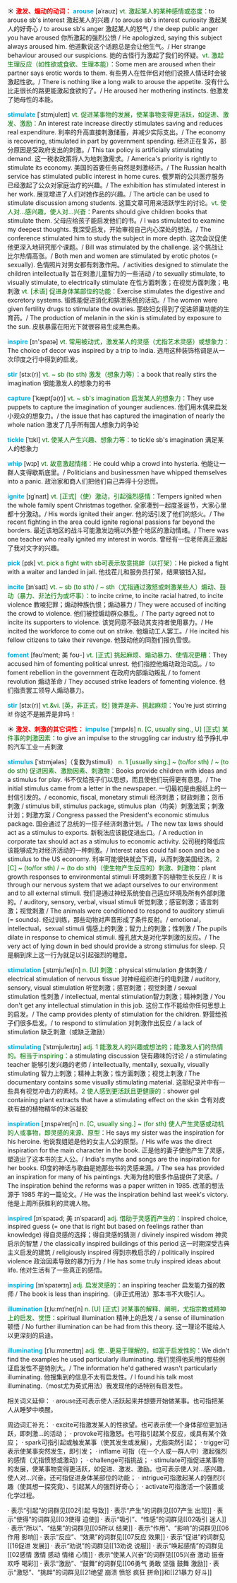 ☀ <font color="red">**激发、煽动的动词：**</font>
<font color="sky blue">**arouse**</font> [əˈraʊz]
<font color="rgb(227, 108, 9)">vt. 激起某人的某种感情或态度：</font>to arouse sb's interest 激起某人的兴趣 / to arouse sb's interest curiosity 激起某人的好奇心 / to arouse sb's anger 激起某人的怒气 / the deep public anger you have aroused 你所激起的强烈公愤 / He apologized, saying this subject always aroused him. 他道歉说这个话题总是会让他生气。/ Her strange behaviour aroused our suspicions. 她的古怪行为激起了我们的怀疑。<font color="rgb(227, 108, 9)">vt. 激起生理反应（如性欲或食欲、生理本能）：</font>Some men are aroused when their partner says erotic words to them. 有些男人在性伴侣对他们说撩人情话时会被激起性欲。/ There is nothing like a long walk to arouse the appetite. 没有什么比走很长的路更能激起食欲的了。/ He aroused her mothering instincts. 他激发了她母性的本能。
           
<font color="sky blue">**stimulate**</font> [ˈstɪmjuleɪt]
<font color="rgb(227, 108, 9)">vt. 促进某事物的发展，使某事物变得更活跃，如促进、激发、激励：</font>An interest rate increase directly stimulates saving and reduces real expenditure. 利率的升高直接刺激储蓄，并减少实际支出。/ The economy is recovering, stimulated in part by government spending. 经济正在复苏，部分原因是受政府支出的刺激。/ This tax policy is artificially stimulating demand. 这一税收政策将人为地刺激需求。/ America's priority is rightly to stimulate its economy. 美国的首要任务自然是刺激经济。/ The Russian health service has stimulated public interest in home cures. 俄罗斯的公共医疗服务已经激起了公众对家庭治疗的兴趣。/ The exhibition has stimulated interest in her work. 展览增进了人们对她作品的兴趣。/ The article can be used to stimulate discussion among students. 这篇文章可用来活跃学生的讨论。<font color="rgb(227, 108, 9)">vt. 使人对…感兴趣，使人对…兴奋：</font>Parents should give children books that stimulate them. 父母应给孩子能启发他们的书。/ I was stimulated to examine my deepest thoughts. 我深受启发，开始审视自己内心深处的想法。/ The conference stimulated him to study the subject in more depth. 这次会议促使他更深入地研究那个课题。/ Bill was stimulated by the challenge. 这个挑战让比尔热情高涨。/ Both men and women are stimulated by erotic photos (= sexually). 色情照片对男女都有刺激作用。/ activities designed to stimulate the children intellectually 旨在刺激儿童智力的一些活动 / to sexually stimulate, to visually stimulate, to electrically stimulate 在性方面刺激；在视觉方面刺激；电刺激 <font color="rgb(227, 108, 9)">vt. [术语] 促进身体某部位的功能：</font>Exercise stimulates the digestive and excretory systems. 锻炼能促进消化和排泄系统的活动。/ The women were given fertility drugs to stimulate the ovaries. 那些妇女得到了促进卵巢功能的生育药。/ The production of melanin in the skin is stimulated by exposure to the sun. 皮肤暴露在阳光下就很容易生成黑色素。

<font color="sky blue">**inspire**</font> [ɪn'spaɪə] 
<font color="rgb(227, 108, 9)">vt. 常用被动式，激发某人的灵感（尤指艺术灵感）或想象力：</font>The choice of decor was inspired by a trip to India. 选用这种装饰格调是从一次印度之行中得到的启发。
                    
<font color="sky blue">**stir**</font> [stɜ:(r)]
<font color="rgb(227, 108, 9)">vt. ~ sb (to sth) 激发（想象力等）：</font>a book that really stirs the imagination 很能激发人的想象力的书

<font color="sky blue">**capture**</font> [ˈkæptʃə(r)]
<font color="rgb(227, 108, 9)">vt. ~ sb's imagination 启发某人的想象力：</font>They use puppets to capture the imagination of younger audiences. 他们用木偶来启发小观众的想象力。/ the issue that has captured the imagination of nearly the whole nation 激发了几乎所有国人想象力的争论          
           
<font color="sky blue">**tickle**</font> [ˈtɪkl]
<font color="rgb(227, 108, 9)">vt. 使某人产生兴趣、想象力等：</font>to tickle sb's imagination 满足某人的想象力

<font color="sky blue">**whip**</font> [wɪp]
<font color="rgb(227, 108, 9)">vt. 故意激起情绪：</font>He could whip a crowd into hysteria. 他能让一群人变得歇斯底里。/ Politicians and businessmen have whipped themselves into a panic. 政治家和商人们把他们自己弄得十分恐慌。
                     
<font color="sky blue">**ignite**</font> [ɪgˈnaɪt]
<font color="rgb(227, 108, 9)">vt. [正式]（使）激动，引起强烈感情：</font>Tempers ignited when the whole family spent Christmas together. 全家凑到一起度圣诞节，大家心里都十分激动。/ His words ignited their anger. 他的话引发了他们的怒火。/ The recent fighting in the area could ignite regional passions far beyond the borders. 最近该地区的战斗可能激发边境以外整个地区的激动情绪。/ There was one teacher who really ignited my interest in words. 曾经有一位老师真正激起了我对文字的兴趣。

<font color="sky blue">**pick**</font> [pɪk] 
<font color="rgb(227, 108, 9)">vt. pick a fight with sb可表示故意挑衅（以打架）：</font>He picked a fight with a waiter and landed in jail. 他找茬儿和服务员打架，结果锒铛入狱。

<font color="sky blue">**incite**</font> [ɪnˈsaɪt]
<font color="rgb(227, 108, 9)">vt. ~ sb (to sth) / ~ sth（尤指通过激怒或刺激某些人）煽动、鼓动（暴力、非法行为或坏事）：</font>to incite crime, to incite racial hatred, to incite violence 教唆犯罪；煽动种族仇恨；煽动暴力 / They were accused of inciting the crowd to violence. 他们被控煽动群众暴乱。/ The party agreed not to incite its supporters to violence. 该党同意不鼓动其支持者使用暴力。/ He incited the workforce to come out on strike. 他煽动工人罢工。/ He incited his fellow citizens to take their revenge. 他鼓动他的同胞们报仇雪恨。

<font color="sky blue">**foment**</font> [fəʊˈment; 美 foʊ-]
<font color="rgb(227, 108, 9)">vt. [正式] 挑起麻烦、煽动暴力、使情况更糟：</font>They accused him of fomenting political unrest. 他们指控他煽动政治动乱。/ to foment rebellion in the government 在政府内部煽动叛乱 / to foment revolution 煽动革命 / They accused strike leaders of fomenting violence. 他们指责罢工领导人煽动暴力。
           
<font color="sky blue">**stir**</font> [stɜ:(r)]
<font color="rgb(227, 108, 9)">vt.&vi. [英，非正式，贬] 拨弄是非、挑起麻烦：</font>You're just stirring it! 你这不是搬弄是非吗！

☀ <font color="red">**激发、刺激的其它词性：**</font>
<font color="sky blue">**impulse**</font> [ˈɪmpʌls]
<font color="rgb(227, 108, 9)">n. [C, usually sing., U] [正式] 某件事的刺激因素：</font>to give an impulse to the struggling car industry 给予挣扎中的汽车工业一点刺激

<font color="sky blue">**stimulus**</font> [ˈstɪmjələs]（复数为stimuli）
<font color="rgb(227, 108, 9)">n. 1 [usually sing.] ~ (to/for sth) / ~ (to do sth) 促进因素、激励因素、刺激物：</font>Books provide children with ideas and a stimulus for play. 书不仅给孩子们以思想，而且使他们玩得更有意思。/ The initial stimulus came from a letter in the newspaper. 一切最初是由报纸上的一封信引发的。/ economic, fiscal, monetary stimuli 经济刺激；财政刺激；货币刺激 / stimulus bill, stimulus package, stimulus plan（均美）刺激法案；刺激计划；刺激方案 / Congress passed the President's economic stimulus package. 国会通过了总统的一揽子经济刺激计划。/ The new tax laws should act as a stimulus to exports. 新税法应该能促进出口。/ A reduction in corporate tax should act as a stimulus to economic activity. 公司税的降低应该能够成为对经济活动的一种刺激。/ Interest rates could fall soon and be a stimulus to the US economy. 利率可能很快就会下调，从而刺激美国经济。<font color="rgb(227, 108, 9)">2 [C] ~ (to/for sth) / ~ (to do sth)（使生物产生反应的）刺激、刺激物：</font>plant growth responses to environmental stimuli 环境刺激下的植物生长反应 / It is through our nervous system that we adapt ourselves to our environment and to all external stimuli. 我们是通过神经系统使自己适应环境及所有外部刺激的。/ auditory, sensory, verbal, visual stimuli 听觉刺激；感官刺激；语言刺激；视觉刺激 / The animals were conditioned to respond to auditory stimuli (= sounds). 经过训练，那些动物对声音形成了条件反射。/ emotional，intellectual，sexual stimuli 情感上的刺激；智力上的刺激；性刺激 / The pupils dilate in response to chemical stimuli. 瞳孔放大是对化学刺激的反应。/ The very act of lying down in bed should provide a strong stimulus for sleep. 只是躺到床上这一行为就足以引起强烈的睡意。

<font color="sky blue">**stimulation**</font> [ˌstɪmjuˈleɪʃn]
<font color="rgb(227, 108, 9)">n. [U] 刺激：</font>physical stimulation 身体刺激 / electrical stimulation of nervous tissue 对神经组织进行的电刺激 / auditory, sensory, visual stimulation 听觉刺激；感官刺激；视觉刺激 / sexual stimulation 性刺激 / intellectual, mental stimulation智力刺激；精神刺激 / You don't get any intellectual stimulation in this job. 这份工作不能给你任何思想上的启发。/ The camp provides plenty of stimulation for the children. 野营给孩子们很多启发。/ to respond to stimulation 对刺激作出反应 / a lack of stimulation 缺乏刺激（或缺乏激励）

<font color="sky blue">**stimulating**</font> [ˈstɪmjuleɪtɪŋ]
<font color="rgb(227, 108, 9)">adj. 1 能激发人的兴趣或想法的；能激发人们的热情的。相当于inspiring：</font>a stimulating discussion 饶有趣味的讨论 / a stimulating teacher 能够引发兴趣的老师 / intellectually, mentally, sexually, visually stimulating 智力上刺激；精神上刺激；性方面刺激；视觉上刺激 / The documentary contains some visually stimulating material. 这部纪录片中有一些具有视觉冲击力的素材。<font color="rgb(227, 108, 9)">2 使人感到更活跃且更健康的：</font>shower gel containing plant extracts that have a stimulating effect on the skin 含有对皮肤有益的植物精华的沐浴凝胶
               
<font color="sky blue">**inspiration**</font> [ˌɪnspəˈreɪʃn]
<font color="rgb(227, 108, 9)">n. [C, usually sing.] ~ (for sth) 使人产生灵感或动机的人或事物，即灵感的来源、原型：</font>He says my sister was the inspiration for his heroine. 他说我姐姐是他的女主人公的原型。/ His wife was the direct inspiration for the main character in the book. 正是他的妻子使他产生了灵感，塑造出了这本书的主人公。/ India's myths and songs are the inspiration for her books. 印度的神话与歌曲是她那些书的灵感来源。/ The sea has provided an inspiration for many of his paintings. 大海为他的很多作品提供了灵感。/ The inspiration behind the reforms was a paper written in 1985. 改革的想法源于 1985 年的一篇论文。/ He was the inspiration behind last week's victory. 他是上周所获胜利的灵魂人物。       
           
<font color="sky blue">**inspired**</font> [ɪnˈspaɪəd; 美 ɪnˈspaɪərd]
<font color="rgb(227, 108, 9)">adj. 借助于灵感而产生的：</font>inspired choice, inspired guess (= one that is right but based on feelings rather than knowledge) 得自灵感的选择；得自灵感的猜测 / divinely inspired wisdom 神灵启示的智慧 / the classically inspired buildings of this period 这一时期深受古典主义启发的建筑 / religiously inspired 得到宗教启示的 / politically inspired violence 政治因素导致的暴力行为 / He has some truly inspired ideas about life. 他对生活有了一些真正的感悟。
           
<font color="sky blue">**inspiring**</font> [ɪnˈspaɪərɪŋ]
<font color="rgb(227, 108, 9)">adj. 启发灵感的：</font>an inspiring teacher 启发能力强的教师 / The book is less than inspiring.（非正式用法）那本书不大吸引人。

<font color="sky blue">**illumination**</font> [ɪˌlu:mɪˈneɪʃn]
<font color="rgb(227, 108, 9)">n. [U] [正式] 对某事的解释、阐明，尤指宗教或精神上的启发、觉悟：</font>spiritual illumination 精神上的启发 / a sense of illumination 顿悟 / No further illumination can be had from this theory. 这一理论不能给人以更深刻的启迪。

<font color="sky blue">**illuminating**</font> [ɪˈlu:mɪneɪtɪŋ]
<font color="rgb(227, 108, 9)">adj. 使…更易于理解的，如富于启发性的：</font>We didn't find the examples he used particularly illuminating. 我们觉得他采用的那些例证启发性不是特别大。/ The information he'd gathered wasn't particularly illuminating. 他搜集到的信息不太有启发性。/ I found his talk most illuminating.（most尤为英式用法）我发现他的话特别有启发性。

相关词义延伸：
· arouse还可表示使人活跃起来并想要开始做某事。也可指把某人从睡梦中唤醒。

周边词汇补充：
· excite可指激发某人的性欲望。也可表示使一个身体部位更加活跃，即刺激…的活动；
· provoke可指激怒。也可指引起某个反应，或具有某个效应；
· spark可指引起或触发某事（使其发生或发展），尤指突然引起；
· trigger可表示使某事突然发生，即引发；
· inflame 可指（在一个人或一群人中）激起强烈的感情（尤指愤怒或激动）；
· challenge可指挑战；
· stimulate可指促进某事物的发展，使某事物变得更活跃，如促进、激发、激励。也可表示使人对…感兴趣，使人对…兴奋。还可指促进身体某部位的功能；
· intrigue可指激起某人的强烈兴趣（使其想一探究竟）、引起某人的强烈好奇心；
· activate可指激活一个装置或化学过程。

· 表示“引起”的词群见[[02引起 导致]]
· 表示“产生”的词群见[[07产生 出现]]
· 表示“使得”的词群见[[03使得 迫使]]
· 表示“吸引”、“性感”的词群见[[02吸引 迷人]]
· 表示“所以”、“结果”的词群见[[05所以 结果]]
· 表示“作用”、“影响”的词群见[[06作用 影响]]
· 表示“反应”、“效果”的词群见[[07反应 效果]]
· 表示“促进”的词群见[[16促进 发展]]
· 表示“劝说”的词群见[[13劝说 说服]]
· 表示“唤起感情”的词群见[[02感情 激情 感动 情绪 心情]]
· 表示“使某人兴奋”的词群见[[05兴奋 激动 振奋 欢呼 喝彩]]
· 表示“激励”、“鼓舞”的词群见[[06勇气 勇敢 坚强 鼓舞 激励]]
· 表示“激怒”、“挑衅”的词群见[[21绝望 崩溃 愤怒 疯狂 拼命]]和[[21暴力 好斗]]